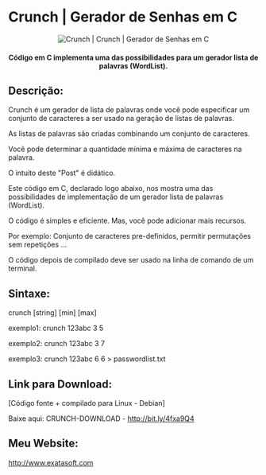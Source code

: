 # Crunch | Gerador de Senhas em C
<p align="center">
<img src="https://repository-images.githubusercontent.com/630467614/c61130fb-d442-483d-a537-3c6be00c5068" alt="Crunch |  Crunch | Gerador de Senhas em C"/>
<p/>
<h4 align="center"> Código em C implementa uma das possibilidades para um gerador lista de palavras (WordList).</h4>

## Descrição:

Crunch é um gerador de lista de palavras onde você pode especificar um conjunto de caracteres a ser usado na geração de listas de palavras. 

As listas de palavras são criadas combinando um conjunto de caracteres. 

Você pode determinar a quantidade mínima e máxima de caracteres na palavra.

O intuito deste "Post" é didático. 

Este código em C, declarado logo abaixo, nos mostra uma das possibilidades de implementação de um gerador lista de palavras (WordList).

O código é simples e eficiente. Mas, você pode adicionar mais recursos.

Por exemplo: Conjunto de caracteres pre-definidos, permitir permutações sem repetições …

O código depois de compilado deve ser usado na linha de comando de um terminal.


## Sintaxe:

crunch [string] [min] [max]
  
exemplo1: crunch 123abc 3 5
  
exemplo2: crunch 123abc 3 7
  
exemplo3: crunch 123abc 6 6 > passwordlist.txt

  
## Link para Download: 

[Código fonte + compilado para Linux - Debian]
  
Baixe aqui: CRUNCH-DOWNLOAD - http://bit.ly/4fxa9Q4

## Meu Website:

http://www.exatasoft.com

